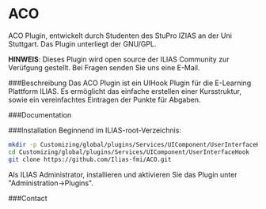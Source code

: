 ACO
============

ACO Plugin, entwickelt durch Studenten des StuPro IZIAS an der Uni Stuttgart. Das Plugin unterliegt der GNU/GPL. 

**HINWEIS**: Dieses Plugin wird open source der ILIAS Community zur Verüfgung gestellt. Bei Fragen senden Sie uns eine E-Mail.

###Beschreibung
Das ACO Plugin ist ein UIHook Plugin für die E-Learning Plattform ILIAS. Es ermöglicht das einfache erstellen einer Kursstruktur, 
sowie ein vereinfachtes Eintragen der Punkte für Abgaben.

###Documentation


###Installation
Beginnend im ILIAS-root-Verzeichnis:
```bash
mkdir -p Customizing/global/plugins/Services/UIComponent/UserInterfaceHook/
cd Customizing/global/plugins/Services/UIComponent/UserInterfaceHook
git clone https://github.com/Ilias-fmi/ACO.git
```
Als ILIAS Administrator, installieren und aktivieren Sie das Plugin unter "Administration->Plugins".

###Contact

